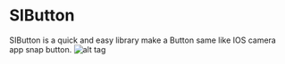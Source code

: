# SIButton

SIButton is a quick and easy library make a Button same like IOS camera app snap button.
![alt tag](http://gph.is/298fn7u)

